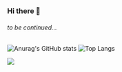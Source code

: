 ### Hi there 👋
###### to be continued...

![Anurag's GitHub stats](https://github-readme-stats.vercel.app/api?username=Morevq&show_icons=true&theme=ayu-mirage)
![Top Langs](https://github-readme-stats.vercel.app/api/top-langs/?username=Morevq&layout=compact&theme=ayu-mirage)

![]("https://komarev.com/ghpvc/?username=Morevq&style=for-the-badge")

<!--
**Morevq/Morevq** is a ✨ _special_ ✨ repository because its `README.md` (this file) appears on your GitHub profile.

Here are some ideas to get you started:

- 🔭 I’m currently working on ...
- 🌱 I’m currently learning ...
- 👯 I’m looking to collaborate on ...
- 🤔 I’m looking for help with ...
- 💬 Ask me about ...
- 📫 How to reach me: ...
- 😄 Pronouns: ...
- ⚡ Fun fact: ...
-->
